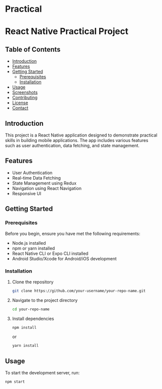 # Practical

# React Native Practical Project

## Table of Contents
- [Introduction](#introduction)
- [Features](#features)
- [Getting Started](#getting-started)
  - [Prerequisites](#prerequisites)
  - [Installation](#installation)
- [Usage](#usage)
- [Screenshots](#screenshots)
- [Contributing](#contributing)
- [License](#license)
- [Contact](#contact)

## Introduction
This project is a React Native application designed to demonstrate practical skills in building mobile applications. The app includes various features such as user authentication, data fetching, and state management.

## Features
- User Authentication
- Real-time Data Fetching
- State Management using Redux
- Navigation using React Navigation
- Responsive UI

## Getting Started

### Prerequisites
Before you begin, ensure you have met the following requirements:
- Node.js installed
- npm or yarn installed
- React Native CLI or Expo CLI installed
- Android Studio/Xcode for Android/iOS development

### Installation
1. Clone the repository
    ```sh
    git clone https://github.com/your-username/your-repo-name.git
    ```
2. Navigate to the project directory
    ```sh
    cd your-repo-name
    ```
3. Install dependencies
    ```sh
    npm install
    ```
    or
    ```sh
    yarn install
    ```

## Usage
To start the development server, run:
```sh
npm start